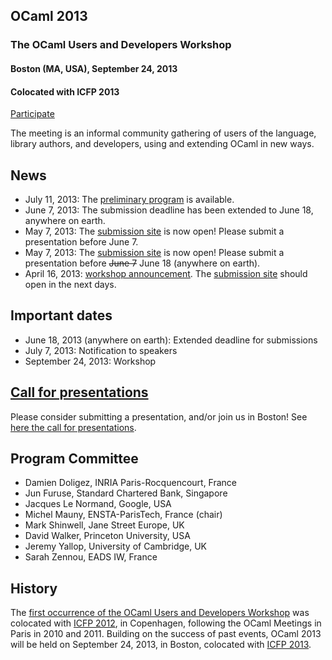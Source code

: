 ## OCaml 2013
###  The OCaml Users and Developers Workshop
####  Boston (MA, USA), September 24, 2013
####  Colocated with ICFP 2013
[Participate](http://icfpconference.org/icfp2013/)<br />

The meeting is an informal community gathering of users of the language,
library authors, and developers, using and extending OCaml in new ways.

## News
* July 11, 2013: The [preliminary program](program.html) is available.
* June 7, 2013: The submission deadline has been extended to June 18,
 anywhere on earth.
* May 7, 2013: The [submission
 site](https://www.easychair.org/conferences/?conf=ocaml2013) is now
 open! Please submit a presentation before June 7.
* May 7, 2013: The [submission
 site](https://www.easychair.org/conferences/?conf=ocaml2013) is now
 open! Please submit a presentation before <s>June 7</s> June 18
 (anywhere on earth).
* April 16, 2013: [workshop announcement](call.html). The [submission
 site](talks/) should open in the next days.

## Important dates
* June 18, 2013 (anywhere on earth): Extended deadline for submissions
* July 7, 2013: Notification to speakers
* September 24, 2013: Workshop

## [Call for presentations](call.html)
Please consider submitting a presentation, and/or join us in Boston! See
[here the call for presentations](call.html).

## Program Committee
* Damien Doligez, INRIA Paris-Rocquencourt, France
* Jun Furuse, Standard Chartered Bank, Singapore
* Jacques Le Normand, Google, USA
* Michel Mauny, ENSTA-ParisTech, France (chair)
* Mark Shinwell, Jane Street Europe, UK
* David Walker, Princeton University, USA
* Jeremy Yallop, University of Cambridge, UK
* Sarah Zennou, EADS IW, France

## History
The [first occurrence of the OCaml Users and Developers
Workshop](http://oud.ocaml.org/2012) was colocated with [ICFP
2012](http://icfpconference.org/icfp2012/), in Copenhagen, following the
OCaml Meetings in Paris in 2010 and 2011. Building on the success of
past events, OCaml 2013 will be held on September 24, 2013, in Boston,
colocated with [ICFP 2013](http://icfpconference.org/icfp2013/).


